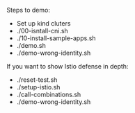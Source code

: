 Steps to demo:

* Set up kind cluters 
* ./00-isntall-cni.sh
* ./10-install-sample-apps.sh
* ./demo.sh
* ./demo-wrong-identity.sh


If you want to show Istio defense in depth:

* ./reset-test.sh
* ./setup-istio.sh
* ./call-combinations.sh
* ./demo-wrong-identity.sh